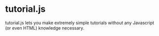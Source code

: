 tutorial.js
===========

tutorial.js lets you make extremely simple tutorials without any Javascript (or even HTML) knowledge necessary.
